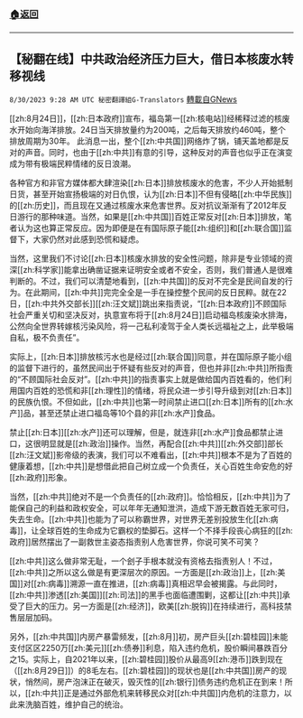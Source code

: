 ###  [:house:返回](README.md)
---


## 【秘翻在线】中共政治经济压力巨大，借日本核废水转移视线
`8/30/2023 9:28 AM UTC 秘密翻譯組G-Translators` [轉載自GNews](https://gnews.org/articles/1619989)

[[zh:8月24日]]，[[zh:日本政府]]宣布，福岛第一[[zh:核电站]]经稀释过滤的核废水开始向海洋排放。24日当天排放量约为200吨，之后每天排放约460吨，整个排放周期为30年。 此消息一出，整个[[zh:中共国]]网络炸了锅，铺天盖地都是反对的声音。同时，也由于[[zh:中共]]有意的引导，这种反对的声音也似乎正在演变成为带有极端民粹情绪的反日浪潮。

各种官方和非官方媒体都大肆渲染[[zh:日本]]排放核废水的危害，不少人开始抵制日货，甚至开始宣扬极端的对日仇恨，认为[[zh:日本]]不但有侵略[[zh:中华民族]]的[[zh:历史]]，而且现在又通过核废水来危害世界。反对抗议渐渐有了2012年反日游行的那种味道。当然，如果是[[zh:中共国]]百姓正常反对[[zh:日本]]排放，笔者认为这也算正常反应。因为即便是在有国际原子能[[zh:组织]]和[[zh:联合国]]监督下，大家仍然对此感到恐慌和疑虑。

当然，这里我们不讨论[[zh:日本]]核废水排放的安全性问题，除非是专业领域的资深[[zh:科学家]]能拿出确凿证据来证明安全或者不安全，否则，我们普通人是很难判断的。不过，我们可以清楚地看到，[[zh:中共国]]的反对不完全是民间自发的行为。在此期间，[[zh:中共]]完完全全是一手在操控整个民间的反日民粹。就在22日，[[zh:中共外交部长]][[zh:汪文斌]]跳出来指责说，“[[zh:日本政府]]不顾国际社会严重关切和坚决反对，执意宣布将于[[zh:8月24日]]启动福岛核废染水排海，公然向全世界转嫁核污染风险，将一己私利凌驾于全人类长远福祉之上，此举极端自私，极不负责任”。

实际上，[[zh:日本]]排放核污水也是经过[[zh:联合国]]同意，并在国际原子能小组的监督下进行的，虽然民间出于怀疑有些反对的声音，但也并非[[zh:中共]]所指责的“不顾国际社会反对”。[[zh:中共]]的指责事实上就是做给国内百姓看的，他们利用国内百姓的恐慌和非[[zh:理性]]的情绪，将民众进一步引导升级到对[[zh:日本]]的民族仇恨。不但如此，[[zh:中共]]也第一时间禁止进口[[zh:日本]]所有的[[zh:水产]]品，甚至还禁止进口福岛等10个县的非[[zh:水产]]食品。

禁止[[zh:日本]][[zh:水产]]还可以理解，但是，就连非[[zh:水产]]食品都禁止进口，这很明显就是[[zh:政治]]操作。当然，再配合[[zh:中共]][[zh:外交部]]部长[[zh:汪文斌]]影帝级的表演，我们可以不难看出，[[zh:中共]]根本不是为了百姓的健康着想，[[zh:中共]]是想借此把自己树立成一个负责任，关心百姓生命安危的好[[zh:政府]]形象。

当然，[[zh:中共]]绝对不是一个负责任的[[zh:政府]]。恰恰相反，[[zh:中共]]为了能保自己的利益和政权安全，可以年年无通知泄洪，造成下游无数百姓无家可归，失去生命。[[zh:中共]]也能为了可以称霸世界，对世界无差别投放生化[[zh:病毒]]，让全球百姓的生命成为它霸权的垫脚石。这样一个不择手段丧心病狂的[[zh:政府]]居然摆出了一副救世主姿态指责别人危害世界，你说可笑不可笑？

[[zh:中共]]这么做非常无耻，一个刽子手根本就没有资格去指责别人！不过，[[zh:中共]]之所以这么做是有更深层次的原因。一方面是[[zh:政治]]上，[[zh:美国]]对[[zh:病毒]]溯源一直在推进，[[zh:病毒]]真相迟早会被揭露。与此同时，[[zh:中共]]渗透[[zh:美国]][[zh:司法]]的黑手也面临遭围剿，这都让[[zh:中共]]承受了巨大的压力。另一方面是[[zh:经济]]，欧美[[zh:脱钩]]在持续进行，高科技禁售层层加码。

另外，[[zh:中共国]]内房产暴雷频发，[[zh:8月]]初，房产巨头[[zh:碧桂园]]未能支付区区2250万[[zh:美元]][[zh:债券]]利息，陷入违约危机，股价瞬间暴跌百分之15。实际上，自2021年以来，[[zh:碧桂园]]股价从最高9[[zh:港币]]跌到现在（[[zh:8月29日]]）的8毛左右。[[zh:碧桂园]]的现状也是[[zh:中共国]]房产的现状，悄然间，房产泡沫正在破灭，毁灭性的[[zh:银行]]债务违约危机正在到来！所以，[[zh:中共]]正是通过外部危机来转移民众对[[zh:中共国]]内危机的注意力，以此来洗脑百姓，维护自己的统治。
